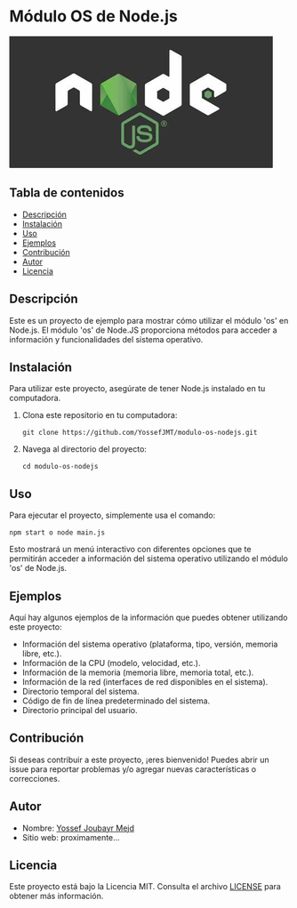 # Módulo OS de Node.js

![Node.js Logo](nodejs-logo.png)

## Tabla de contenidos

- [Descripción](#descripción)
- [Instalación](#instalación)
- [Uso](#uso)
- [Ejemplos](#ejemplos)
- [Contribución](#contribución)
- [Autor](#autor)
- [Licencia](#licencia)

## Descripción

Este es un proyecto de ejemplo para mostrar cómo utilizar el módulo 'os' en Node.js. El módulo 'os' de Node.JS proporciona métodos para acceder a información y funcionalidades del sistema operativo.


## Instalación

Para utilizar este proyecto, asegúrate de tener Node.js instalado en tu computadora.

1. Clona este repositorio en tu computadora:
   ```
   git clone https://github.com/YossefJMT/modulo-os-nodejs.git
   ```

2. Navega al directorio del proyecto:
   ```
   cd modulo-os-nodejs
   ```

## Uso

Para ejecutar el proyecto, simplemente usa el comando:
```
npm start o node main.js
```

Esto mostrará un menú interactivo con diferentes opciones que te permitirán acceder a información del sistema operativo utilizando el módulo 'os' de Node.js.

## Ejemplos

Aquí hay algunos ejemplos de la información que puedes obtener utilizando este proyecto:

- Información del sistema operativo (plataforma, tipo, versión, memoria libre, etc.).
- Información de la CPU (modelo, velocidad, etc.).
- Información de la memoria (memoria libre, memoria total, etc.).
- Información de la red (interfaces de red disponibles en el sistema).
- Directorio temporal del sistema.
- Código de fin de línea predeterminado del sistema.
- Directorio principal del usuario.

## Contribución

Si deseas contribuir a este proyecto, ¡eres bienvenido! Puedes abrir un issue para reportar problemas y/o agregar nuevas características o correcciones.

## Autor

- Nombre: [Yossef Joubayr Mejd](https://github.com/YossefJMT)
- Sitio web: proximamente...

## Licencia

Este proyecto está bajo la Licencia MIT. Consulta el archivo [LICENSE](LICENSE) para obtener más información.
